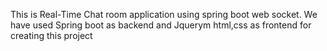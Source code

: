 This is Real-Time Chat room application using spring boot web socket.
We have used Spring boot as backend and Jquerym html,css as frontend for creating this project
